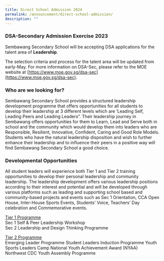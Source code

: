```yaml
---
title: Direct School Admission 2024
permalink: /announcement/direct-school-admission/
description: ""
---
```

### DSA-Secondary Admission Exercise 2023

Sembawang Secondary School will be accepting DSA applications for the talent area of **Leadership**.

The selection criteria and process for the talent area will be updated from early-May. For more information on DSA-Sec, please refer to the MOE website at [https://www.moe.gov.sg/dsa-sec](https://www.moe.gov.sg/dsa-sec).

### Who are we looking for?
Sembawang Secondary School provides a structured leadership development programme that offers opportunities for all students to develop their leadership at 3 different levels which are ‘Leading Self, Leading Peers and Leading Leaders”. Their leadership journey in Sembawang offers opportunities for them to Learn, Lead and Serve both in school and the community which would&nbsp;develop them into leaders who are Responsible, Resilient, Innovative, Confident, Caring and Good Role Models. Students who have the natural leadership disposition and wish to further enhance their leadership and to influence their peers in a positive way will find Sembawang Secondary School a good choice.

### Developmental Opportunities
All student leaders will experience both Tier 1 and Tier 2 training opportunities to develop their personal leadership and community leadership. The leadership development offers various leadership positions according to their interest and potential and will be developed through various platforms such as leading and supporting school based and community-based projects and events such as Sec 1 Orientation, CCA Open House, Inter-House Sports Events, Students’ Voice, Teachers’ Day celebration and Commemorative events.

<u>Tier 1 Programme</u><br>
Sec 1 Self &amp; Peer Leadership Workshop  
Sec 2 Leadership and Design Thinking Programme

<u>Tier 2 Programme</u><br>
Emerging Leader Programme
Student Leaders Induction Programme
Youth Sports Leaders Camp
National Youth Achievement Award (NYAA)
Northwest CDC Youth Assembly Programme 